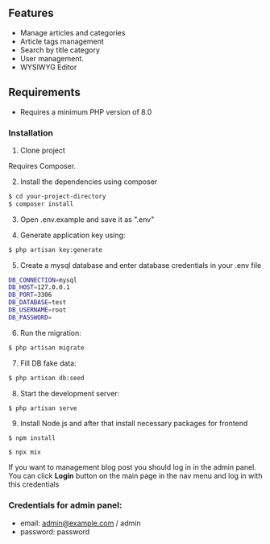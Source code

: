 ## Features
- Manage articles and categories
- Article tags management
- Search by title category
- User management.
- WYSIWYG Editor

## Requirements
- Requires a minimum PHP version of 8.0

### Installation

1. Clone project

Requires Composer.

2. Install the dependencies using composer

```sh
$ cd your-project-directory
$ composer install
```

3. Open .env.example and save it as ".env"

4. Generate application key using:

```sh
$ php artisan key:generate
```

5. Create a mysql database and enter database credentials in your .env file

```sh
DB_CONNECTION=mysql
DB_HOST=127.0.0.1
DB_PORT=3306
DB_DATABASE=test
DB_USERNAME=root
DB_PASSWORD=
```

6. Run the migration:

```sh
$ php artisan migrate
```

7. Fill DB fake data:

```sh
$ php artisan db:seed 
```

8. Start the development server:

```sh
$ php artisan serve
```

9. Install Node.js and after that install necessary packages for frontend

```
$ npm install
```
```
$ npx mix
```

If you want to management blog post you should log in in the admin panel. You can click **Login** button on the main page in the nav menu and log in with this credentials

### Credentials for admin panel:
- email: admin@example.com / admin
- password: password

